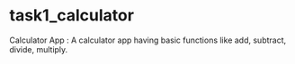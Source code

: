 # task1_calculator
Calculator App : A calculator app having basic functions like add, subtract, divide, multiply. 
